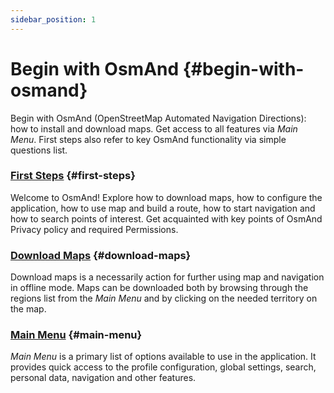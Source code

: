 ```yaml
---
sidebar_position: 1
---
```


# Begin with OsmAnd {#begin-with-osmand}

Begin with OsmAnd (OpenStreetMap Automated Navigation Directions): how to install and download maps. Get access to all features via *Main Menu*. First steps also refer to key OsmAnd functionality via simple questions list.

### [First Steps](./first-steps.md) {#first-steps}

Welcome to OsmAnd! Explore how to download maps, how to configure the application, how to use map and build a route, how to start navigation and how to search points of interest. Get acquainted with key points of OsmAnd Privacy policy and required Permissions.

### [Download Maps](./download-maps.md) {#download-maps}

Download maps is a necessarily action for further using map and navigation in offline mode. Maps can be downloaded both by browsing through the regions list from the *Main Menu* and by clicking on the needed territory on the map.

### [Main Menu](./main-menu.md) {#main-menu}

*Main Menu* is a primary list of options available to use in the application. It provides quick access to the profile configuration, global settings, search, personal data, navigation and other features.
